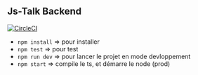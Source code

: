 ## Js-Talk Backend

[![CircleCI](https://circleci.com/gh/js-republic/js-talks-back/tree/master.svg?style=svg)](https://circleci.com/gh/js-republic/js-talks-back/tree/master)

- `npm install` => pour installer
- `npm test` => pour test
- `npm run dev` => pour lancer le projet en mode devloppement
- `npm start` => compile le ts, et démarre le node (prod)
